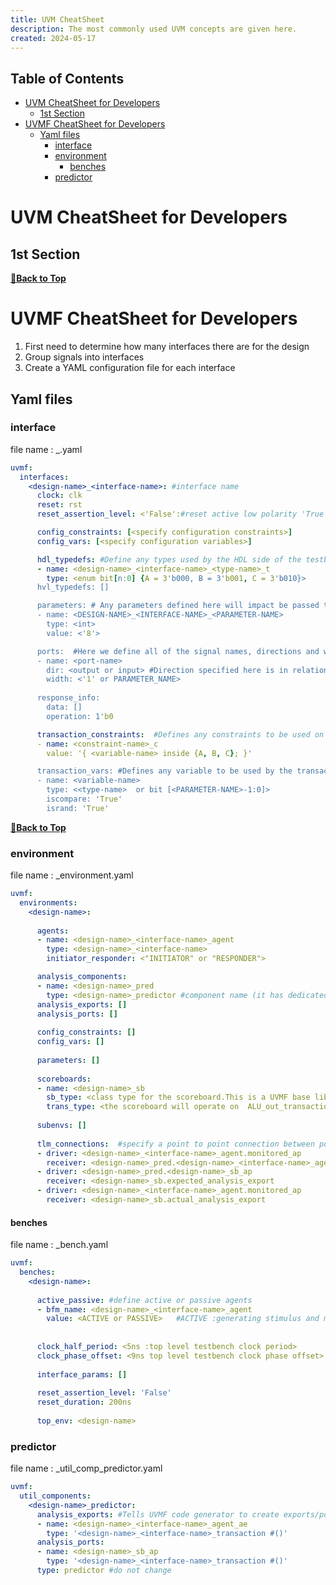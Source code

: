 ```yaml
---
title: UVM CheatSheet
description: The most commonly used UVM concepts are given here.
created: 2024-05-17
---
```


## Table of Contents

- [UVM CheatSheet for Developers](#uvm-cheatsheet-for-developers)
  - [1st Section](#1st-section)
- [UVMF CheatSheet for Developers](#uvmf-cheatsheet-for-developers)
  - [Yaml files](#yaml-files)
    - [interface](#interface)
    - [environment](#environment)
      - [benches](#benches)
    - [predictor](#predictor)

# UVM CheatSheet for Developers

## 1st Section

**[🔼Back to Top](#table-of-contents)**

# UVMF CheatSheet for Developers

1. First need to determine how many interfaces there are for the design
2. Group signals into interfaces
3. Create a YAML configuration file for each interface


## Yaml files

### interface

file name : <design-name>_<interface-name>.yaml

```yaml
uvmf:
  interfaces:
    <design-name>_<interface-name>: #interface name
      clock: clk
      reset: rst
      reset_assertion_level: <'False':#reset active low polarity 'True' :#reset active high polarity>

      config_constraints: [<specify configuration constraints>]
      config_vars: [<specify configuration variables>]

      hdl_typedefs: #Define any types used by the HDL side of the testbench
      - name: <design-name>_<interface-name>_<type-name>_t 
        type: <enum bit[n:0] {A = 3'b000, B = 3'b001, C = 3'b010}>
      hvl_typedefs: []

      parameters: # Any parameters defined here will impact be passed to multiple classes within the agent
      - name: <DESIGN-NAME>_<INTERFACE-NAME>_<PARAMETER-NAME>
        type: <int>
        value: <'8'>

      ports:  #Here we define all of the signal names, directions and widths for the agent/interface
      - name: <port-name>
        dir: <output or input> #Direction specified here is in relation to the testbench
        width: <'1' or PARAMETER_NAME>
      
      response_info:
        data: []
        operation: 1'b0

      transaction_constraints:  #Defines any constraints to be used on the transaction variables
      - name: <constraint-name>_c
        value: '{ <variable-name> inside {A, B, C}; }' 

      transaction_vars: #Defines any variable to be used by the transaction class.
      - name: <variable-name>
        type: <<type-name>  or bit [<PARAMETER-NAME>-1:0]>
        iscompare: 'True'
        isrand: 'True'  
```

**[🔼Back to Top](#table-of-contents)**

### environment

file name : <design-name>_environment.yaml

```yaml
uvmf:
  environments:
    <design-name>:  
    
      agents:
      - name: <design-name>_<interface-name>_agent  
        type: <design-name>_<interface-name> 
        initiator_responder: <"INITIATOR" or "RESPONDER">  

      analysis_components:
      - name: <design-name>_pred
        type: <design-name>_predictor #component name (it has dedicated yaml file)
      analysis_exports: []
      analysis_ports: []
    
      config_constraints: []
      config_vars: []
    
      parameters: []
    
      scoreboards:
      - name: <design-name>_sb
        sb_type: <class type for the scoreboard.This is a UVMF base library component #NO_IDEA>
        trans_type: <the scoreboard will operate on  ALU_out_transaction #NO_IDEA>
    
      subenvs: []
    
      tlm_connections:  #specify a point to point connection between ports/exports
      - driver: <design-name>_<interface-name>_agent.monitored_ap       # connection 00     
        receiver: <design-name>_pred.<design-name>_<interface-name>_agent_ae                            
      - driver: <design-name>_pred.<design-name>_sb_ap                  # connection 01
        receiver: <design-name>_sb.expected_analysis_export
      - driver: <design-name>_<interface-name>_agent.monitored_ap       # connection 02
        receiver: <design-name>_sb.actual_analysis_export


```

#### benches

file name : <design-name>_bench.yaml

```yaml
uvmf:
  benches:
    <design-name>:   
    
      active_passive: #define active or passive agents
      - bfm_name: <design-name>_<interface-name>_agent
        value: <ACTIVE or PASSIVE>   #ACTIVE :generating stimulus and monitoring the signal interface #PASSIVE :will not drive stimulus as it only monitors DUT output signals
      
    
      clock_half_period: <5ns :top level testbench clock period>  
      clock_phase_offset: <9ns top level testbench clock phase offset>
    
      interface_params: []
    
      reset_assertion_level: 'False'  
      reset_duration: 200ns         
    
      top_env: <design-name>
```

### predictor

file name : <design-name>_util_comp_predictor.yaml

```yaml
uvmf:
  util_components:
    <design-name>_predictor:  
      analysis_exports: #Tells UVMF code generator to create exports/ports with the specified names and specified transaction types
      - name: <design-name>_<interface-name>_agent_ae
        type: '<design-name>_<interface-name>_transaction #()'
      analysis_ports:
      - name: <design-name>_sb_ap
        type: '<design-name>_<interface-name>_transaction #()'
      type: predictor #do not change

```